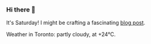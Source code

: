 ### Hi there :wave:

It's Saturday! I might be crafting a fascinating [blog post](https://benjaminwuethrich.dev).

Weather in Toronto: partly cloudy, at +24°C.
